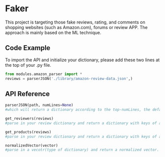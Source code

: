 # Faker

This project is targeting those fake reviews, rating, and comments on shopping websites (such as Amazon.com), forums or review APP. The approach is mainly based on the ML technique.


## Code Example
To import the API and initialize your dictionary, please add these two lines at the top of your .py file.
```python
from modules.amazon_parser import *
reviews = parserJSON('./library/amazon-review-data.json',)
```

## API Reference

```python
parserJSON(path, numLines=None) 
#which will return a dictionary according to the top-numLines, the default is all Lines.

get_reviewers(reviews) 
#parse in your review dictionary and return a dictionary with keys of all reviewerID.

get_products(reviews)
#parse in your review dictionary and return a dictionary with keys of all productID.

normalizedVector(vector)
#parse in a vecotr(type of dictionary) and return a normalized vector.
```
